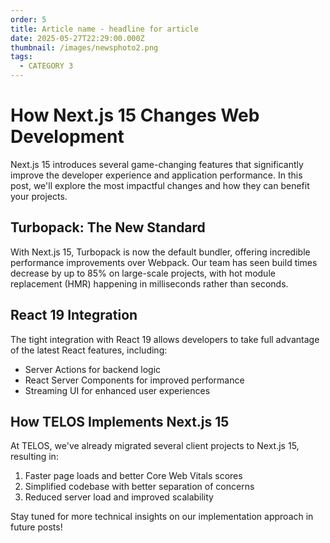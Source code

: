 ```yaml
---
order: 5
title: Article name - headline for article
date: 2025-05-27T22:29:00.000Z
thumbnail: /images/newsphoto2.png
tags:
  - CATEGORY 3
---
```

# How Next.js 15 Changes Web Development

Next.js 15 introduces several game-changing features that significantly improve the developer experience and application performance. In this post, we'll explore the most impactful changes and how they can benefit your projects.

## Turbopack: The New Standard

With Next.js 15, Turbopack is now the default bundler, offering incredible performance improvements over Webpack. Our team has seen build times decrease by up to 85% on large-scale projects, with hot module replacement (HMR) happening in milliseconds rather than seconds.

## React 19 Integration

The tight integration with React 19 allows developers to take full advantage of the latest React features, including:

* Server Actions for backend logic
* React Server Components for improved performance
* Streaming UI for enhanced user experiences

## How TELOS Implements Next.js 15

At TELOS, we've already migrated several client projects to Next.js 15, resulting in:

1. Faster page loads and better Core Web Vitals scores
2. Simplified codebase with better separation of concerns
3. Reduced server load and improved scalability

Stay tuned for more technical insights on our implementation approach in future posts!
